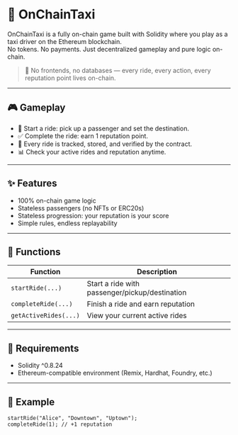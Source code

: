 # 🚕 OnChainTaxi       
       
OnChainTaxi is a fully on-chain game built with Solidity where you play as a taxi driver on the Ethereum blockchain.        
No tokens. No payments. Just decentralized gameplay and pure logic on-chain.        
           
> 🛑 No frontends, no databases — every ride, every action, every reputation point lives on-chain.      
     
---      
      
## 🎮 Gameplay    
      
- 🚖 Start a ride: pick up a passenger and set the destination.        
- ✅ Complete the ride: earn 1 reputation point.     
- 🧠 Every ride is tracked, stored, and verified by the contract.  
- 📊 Check your active rides and reputation anytime.       
      
---  
   
## ✨ Features 

- 100% on-chain game logic 
- Stateless passengers (no NFTs or ERC20s)   
- Stateless progression: your reputation is your score  
- Simple rules, endless replayability  

---

## 🔧 Functions

| Function           | Description                                 |
|--------------------|---------------------------------------------|
| `startRide(...)`   | Start a ride with passenger/pickup/destination |
| `completeRide(...)`| Finish a ride and earn reputation           |
| `getActiveRides(...)` | View your current active rides           |

---

## 🔐 Requirements

- Solidity ^0.8.24
- Ethereum-compatible environment (Remix, Hardhat, Foundry, etc.)

---

## 🧪 Example

```solidity
startRide("Alice", "Downtown", "Uptown");
completeRide(1); // +1 reputation
